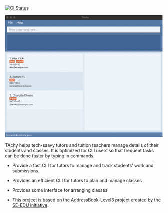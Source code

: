 [![CI Status](https://github.com/se-edu/addressbook-level3/workflows/Java%20CI/badge.svg)](https://github.com/AY2425S1-CS2103-F11-1/tp/actions)

![Ui](docs/images/Ui.png)

TAchy helps tech-saavy tutors and tuition teachers manage details of their students and classes. It is optimized for CLI users so that frequent tasks can be done faster by typing in commands.
* Provide a fast CLI for tutors to manage and track students' work and submissions.
* Provides an efficient CLI for tutors to plan and manage classes
* Provides some interface for arranging classes

* This project is based on the AddressBook-Level3 project created by the [SE-EDU initiative](https://se-education.org).
